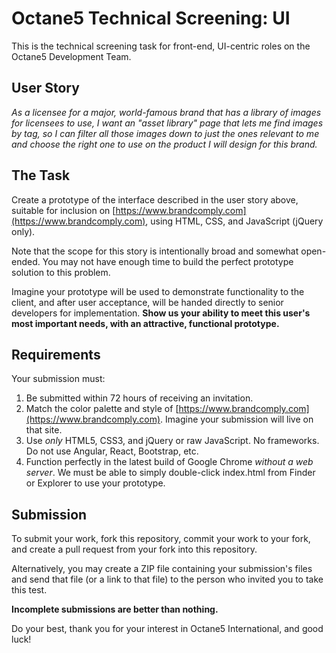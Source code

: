 # Octane5 Technical Screening: UI

This is the technical screening task for front-end, UI-centric roles on the Octane5 Development Team.

## User Story

_As a licensee for a major, world-famous brand that has a library of images for licensees to use, I want an "asset library" page that lets me find images by tag, so I can filter all those images down to just the ones relevant to me and choose the right one to use on the product I will design for this brand._


## The Task

Create a prototype of the interface described in the user story above, suitable for inclusion on [https://www.brandcomply.com](https://www.brandcomply.com), using HTML, CSS, and JavaScript (jQuery only).

Note that the scope for this story is intentionally broad and somewhat open-ended. You may not have enough time to build the perfect prototype solution to this problem.

Imagine your prototype will be used to demonstrate functionality to the client, and after user acceptance, will be handed directly to senior developers for implementation. **Show us your ability to meet this user's most important needs, with an attractive, functional prototype.**

## Requirements

Your submission must:

1. Be submitted within 72 hours of receiving an invitation.
2. Match the color palette and style of [https://www.brandcomply.com](https://www.brandcomply.com). Imagine your submission will live on that site.
3. Use _only_ HTML5, CSS3, and jQuery or raw JavaScript. No frameworks. Do not use Angular, React, Bootstrap, etc.
4. Function perfectly in the latest build of Google Chrome _without a web server_. We must be able to simply double-click index.html from Finder or Explorer to use your prototype.

## Submission

To submit your work, fork this repository, commit your work to your fork, and create a pull request from your fork into this repository.

Alternatively, you may create a ZIP file containing your submission's files and send that file (or a link to that file) to the person who invited you to take this test.

**Incomplete submissions are better than nothing.**

Do your best, thank you for your interest in Octane5 International, and good luck!

